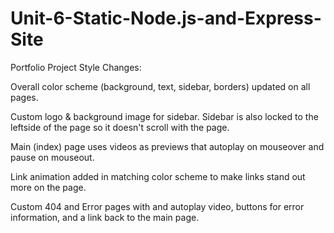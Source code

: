 # Unit-6-Static-Node.js-and-Express-Site
Portfolio Project Style Changes:

Overall color scheme (background, text, sidebar, borders) updated on all pages. 

Custom logo & background image for sidebar. Sidebar is also locked to the leftside of the page so it doesn't scroll with the page. 

Main (index) page uses videos as previews that autoplay on mouseover and pause on mouseout. 

Link animation added in matching color scheme to make links stand out more on the page. 

Custom 404 and Error pages with and autoplay video, buttons for error information, and a link back to the main page. 

